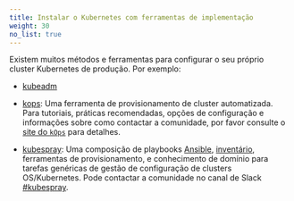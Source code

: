 ```yaml
---
title: Instalar o Kubernetes com ferramentas de implementação
weight: 30
no_list: true
---
```


Existem muitos métodos e ferramentas para configurar o seu próprio cluster Kubernetes de produção.
Por exemplo:

- [kubeadm](/docs/setup/production-environment/tools/kubeadm/)

- [kops](https://kops.sigs.k8s.io/): Uma ferramenta de provisionamento de cluster automatizada.
  Para tutoriais, práticas recomendadas, opções de configuração e informações sobre
  como contactar a comunidade, por favor consulte o
  [site do `kOps`](https://kops.sigs.k8s.io/) para detalhes.

- [kubespray](https://kubespray.io/):
  Uma composição de playbooks [Ansible](https://docs.ansible.com/),
  [inventário](https://github.com/kubernetes-sigs/kubespray/blob/master/docs/ansible.md#inventory),
  ferramentas de provisionamento, e conhecimento de domínio para tarefas genéricas de gestão de configuração de clusters OS/Kubernetes. Pode contactar a comunidade no canal de Slack
  [#kubespray](https://kubernetes.slack.com/messages/kubespray/).

